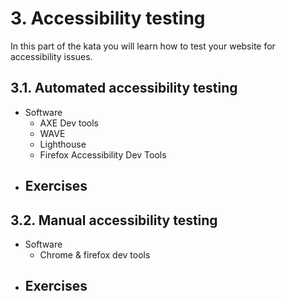 # 3. Accessibility testing

In this part of the kata you will learn how to test your website for accessibility issues.

## 3.1. Automated accessibility testing

- Software
    - AXE Dev tools
    - WAVE
    - Lighthouse
    - Firefox Accessibility Dev Tools
- Exercises
    - 

## 3.2. Manual accessibility testing

- Software
    - Chrome & firefox dev tools
- Exercises
    -
